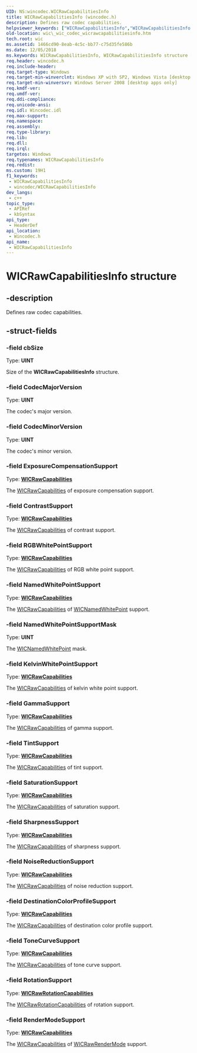 ```yaml
---
UID: NS:wincodec.WICRawCapabilitiesInfo
title: WICRawCapabilitiesInfo (wincodec.h)
description: Defines raw codec capabilities.
helpviewer_keywords: ["WICRawCapabilitiesInfo","WICRawCapabilitiesInfo structure [Windows Imaging Component]","_wic_codec_wicrawcapabilitiesinfo","wic._wic_codec_wicrawcapabilitiesinfo","wincodec/WICRawCapabilitiesInfo"]
old-location: wic\_wic_codec_wicrawcapabilitiesinfo.htm
tech.root: wic
ms.assetid: 1466cd90-8eab-4c5c-bb77-c75d35fe586b
ms.date: 12/05/2018
ms.keywords: WICRawCapabilitiesInfo, WICRawCapabilitiesInfo structure [Windows Imaging Component], _wic_codec_wicrawcapabilitiesinfo, wic._wic_codec_wicrawcapabilitiesinfo, wincodec/WICRawCapabilitiesInfo
req.header: wincodec.h
req.include-header: 
req.target-type: Windows
req.target-min-winverclnt: Windows XP with SP2, Windows Vista [desktop apps only]
req.target-min-winversvr: Windows Server 2008 [desktop apps only]
req.kmdf-ver: 
req.umdf-ver: 
req.ddi-compliance: 
req.unicode-ansi: 
req.idl: Wincodec.idl
req.max-support: 
req.namespace: 
req.assembly: 
req.type-library: 
req.lib: 
req.dll: 
req.irql: 
targetos: Windows
req.typenames: WICRawCapabilitiesInfo
req.redist: 
ms.custom: 19H1
f1_keywords:
 - WICRawCapabilitiesInfo
 - wincodec/WICRawCapabilitiesInfo
dev_langs:
 - c++
topic_type:
 - APIRef
 - kbSyntax
api_type:
 - HeaderDef
api_location:
 - Wincodec.h
api_name:
 - WICRawCapabilitiesInfo
---
```


# WICRawCapabilitiesInfo structure


## -description

Defines raw codec capabilities.

## -struct-fields

### -field cbSize

Type: <b>UINT</b>

Size of the <b>WICRawCapabilitiesInfo</b> structure.

### -field CodecMajorVersion

Type: <b>UINT</b>

The codec's major version.

### -field CodecMinorVersion

Type: <b>UINT</b>

The codec's minor version.

### -field ExposureCompensationSupport

Type: <b><a href="/windows/desktop/api/wincodec/ne-wincodec-wicrawcapabilities">WICRawCapabilities</a></b>

The <a href="/windows/desktop/api/wincodec/ne-wincodec-wicrawcapabilities">WICRawCapabilities</a> of exposure compensation support.

### -field ContrastSupport

Type: <b><a href="/windows/desktop/api/wincodec/ne-wincodec-wicrawcapabilities">WICRawCapabilities</a></b>

The <a href="/windows/desktop/api/wincodec/ne-wincodec-wicrawcapabilities">WICRawCapabilities</a> of contrast support.

### -field RGBWhitePointSupport

Type: <b><a href="/windows/desktop/api/wincodec/ne-wincodec-wicrawcapabilities">WICRawCapabilities</a></b>

The <a href="/windows/desktop/api/wincodec/ne-wincodec-wicrawcapabilities">WICRawCapabilities</a> of RGB white point support.

### -field NamedWhitePointSupport

Type: <b><a href="/windows/desktop/api/wincodec/ne-wincodec-wicrawcapabilities">WICRawCapabilities</a></b>

The <a href="/windows/desktop/api/wincodec/ne-wincodec-wicrawcapabilities">WICRawCapabilities</a> of <a href="/windows/desktop/api/wincodec/ne-wincodec-wicnamedwhitepoint">WICNamedWhitePoint</a> support.

### -field NamedWhitePointSupportMask

Type: <b>UINT</b>

The <a href="/windows/desktop/api/wincodec/ne-wincodec-wicnamedwhitepoint">WICNamedWhitePoint</a> mask.

### -field KelvinWhitePointSupport

Type: <b><a href="/windows/desktop/api/wincodec/ne-wincodec-wicrawcapabilities">WICRawCapabilities</a></b>

The <a href="/windows/desktop/api/wincodec/ne-wincodec-wicrawcapabilities">WICRawCapabilities</a> of kelvin white point support.

### -field GammaSupport

Type: <b><a href="/windows/desktop/api/wincodec/ne-wincodec-wicrawcapabilities">WICRawCapabilities</a></b>

The <a href="/windows/desktop/api/wincodec/ne-wincodec-wicrawcapabilities">WICRawCapabilities</a> of gamma support.

### -field TintSupport

Type: <b><a href="/windows/desktop/api/wincodec/ne-wincodec-wicrawcapabilities">WICRawCapabilities</a></b>

The <a href="/windows/desktop/api/wincodec/ne-wincodec-wicrawcapabilities">WICRawCapabilities</a> of tint support.

### -field SaturationSupport

Type: <b><a href="/windows/desktop/api/wincodec/ne-wincodec-wicrawcapabilities">WICRawCapabilities</a></b>

The <a href="/windows/desktop/api/wincodec/ne-wincodec-wicrawcapabilities">WICRawCapabilities</a> of saturation support.

### -field SharpnessSupport

Type: <b><a href="/windows/desktop/api/wincodec/ne-wincodec-wicrawcapabilities">WICRawCapabilities</a></b>

The <a href="/windows/desktop/api/wincodec/ne-wincodec-wicrawcapabilities">WICRawCapabilities</a> of sharpness support.

### -field NoiseReductionSupport

Type: <b><a href="/windows/desktop/api/wincodec/ne-wincodec-wicrawcapabilities">WICRawCapabilities</a></b>

The <a href="/windows/desktop/api/wincodec/ne-wincodec-wicrawcapabilities">WICRawCapabilities</a> of noise reduction support.

### -field DestinationColorProfileSupport

Type: <b><a href="/windows/desktop/api/wincodec/ne-wincodec-wicrawcapabilities">WICRawCapabilities</a></b>

The <a href="/windows/desktop/api/wincodec/ne-wincodec-wicrawcapabilities">WICRawCapabilities</a> of destination color profile support.

### -field ToneCurveSupport

Type: <b><a href="/windows/desktop/api/wincodec/ne-wincodec-wicrawcapabilities">WICRawCapabilities</a></b>

The <a href="/windows/desktop/api/wincodec/ne-wincodec-wicrawcapabilities">WICRawCapabilities</a> of tone curve support.

### -field RotationSupport

Type: <b><a href="/windows/desktop/api/wincodec/ne-wincodec-wicrawrotationcapabilities">WICRawRotationCapabilities</a></b>

The <a href="/windows/desktop/api/wincodec/ne-wincodec-wicrawrotationcapabilities">WICRawRotationCapabilities</a> of rotation support.

### -field RenderModeSupport

Type: <b><a href="/windows/desktop/api/wincodec/ne-wincodec-wicrawcapabilities">WICRawCapabilities</a></b>

The <a href="/windows/desktop/api/wincodec/ne-wincodec-wicrawcapabilities">WICRawCapabilities</a> of <a href="/windows/desktop/api/wincodec/ne-wincodec-wicrawrendermode">WICRawRenderMode</a> support.
